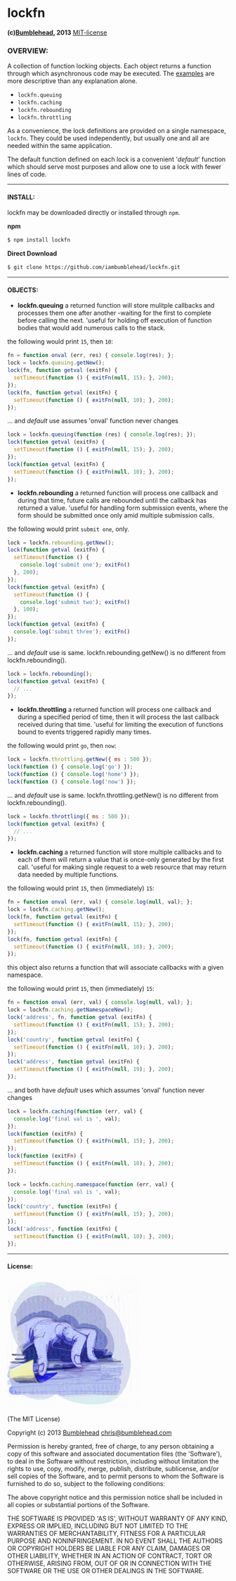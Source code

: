 lockfn
======
**(c)[Bumblehead][0], 2013** [MIT-license](#license)

### OVERVIEW:

A collection of function locking objects. Each object returns a function through which asynchronous code may be executed. The [examples](#objects) are more descriptive than any explanation alone.

 * `lockfn.queuing`
 * `lockfn.caching`
 * `lockfn.rebounding`
 * `lockfn.throttling`

As a convenience, the lock definitions are provided on a single namespace, `lockfn`. They could be used independently, but usually one and all are needed within the same application.

The default function defined on each lock is a convenient '_default_' function which should serve most purposes and allow one to use a lock with fewer lines of code.

[0]: http://www.bumblehead.com                            "bumblehead"

---------------------------------------------------------
#### <a id="install"></a>INSTALL:

lockfn may be downloaded directly or installed through `npm`.

**npm**

```bash
$ npm install lockfn
```

**Direct Download**
 
```bash
$ git clone https://github.com/iambumblehead/lockfn.git
```

---------------------------------------------------------
#### <a id="objects">OBJECTS:

 - **lockfn.queuing**
   a returned function will store mulitple callbacks and processes them one after another -waiting for the first to complete before calling the next. 'useful for holding off execution of function bodies that would add numerous calls to the stack.

  the following would print `15`, then `10`:

  ```javascript
  fn = function onval (err, res) { console.log(res); };
  lock = lockfn.queuing.getNew();
  lock(fn, function getval (exitFn) {
    setTimeout(function () { exitFn(null, 15); }, 200);
  });
  lock(fn, function getval (exitFn) {
    setTimeout(function () { exitFn(null, 10); }, 200);
  });
  ```

  ... and _default_ use assumes 'onval' function never changes
  ```javascript
  lock = lockfn.queuing(function (res) { console.log(res); });
  lock(function getval (exitFn) {
    setTimeout(function () { exitFn(null, 15); }, 200);
  });
  lock(function getval (exitFn) {
    setTimeout(function () { exitFn(null, 10); }, 200);
  }); 
  ```
 
 - **lockfn.rebounding**
   a returned function will process one callback and during that time, future calls are rebounded until the callback has returned a value. 'useful for handling form submission events, where the form should be submitted once only amid multiple submission calls.

  the following would print `submit one`, only.

  ```javascript
  lock = lockfn.rebounding.getNew();
  lock(function getval (exitFn) {
    setTimeout(function () { 
      console.log('submit one'); exitFn() 
    }, 200);
  });
  lock(function getval (exitFn) {
    setTimeout(function () { 
      console.log('submit two'); exitFn() 
    }, 100);
  }); 
  lock(function getval (exitFn) {
    console.log('submit three'); exitFn() 
  });
  ```

  ... and _default_ use is same. lockfn.rebounding.getNew() is no different from lockfn.rebounding().
  ```javascript
  lock = lockfn.rebounding();
  lock(function getval (exitFn) {
    // ...
  });
  ```

 - **lockfn.throttling**
 a returned function will process one callback and during a specified period of time, then it will process the last callback received during that time. 'useful for limiting the execution of functions bound to events triggered rapidly many times.

 the following would print `go`, then `now`: 
 
  ```javascript 
  lock = lockfn.throttling.getNew({ ms : 500 });
  lock(function () { console.log('go') });
  lock(function () { console.log('home') }); 
  lock(function () { console.log('now') });
  ```

  ... and _default_ use is same. lockfn.throttling.getNew() is no different from lockfn.rebounding().
  ```javascript
  lock = lockfn.throttling({ ms : 500 });
  lock(function getval (exitFn) {
    // ...
  });
  ```

 - **lockfn.caching**
   a returned function will store multiple callbacks and to each of them will return a value that is once-only generated by the first call. 'useful for making single request to a web resource that may return data needed by multiple functions.

  the following would print `15`, then (immediately) `15`:

  ```javascript
  fn = function onval (err, val) { console.log(null, val); };
  lock = lockfn.caching.getNew();
  lock(fn, function getval (exitFn) {
    setTimeout(function () { exitFn(null, 15); }, 200);
  });
  lock(fn, function getval (exitFn) {
    setTimeout(function () { exitFn(null, 10); }, 200);
  }); 
  ```
 
  this object also returns a function that will associate callbacks with a given namespace.

  the following would print `15`, then (immediately) `15`:
 
  ```javascript
  fn = function onval (err, val) { console.log(null, val); };
  lock = lockfn.caching.getNamespaceNew();
  lock('address', fn, function getval (exitFn) {
    setTimeout(function () { exitFn(null, 15); }, 200);
  });
  lock('country', function getval (exitFn) {
    setTimeout(function () { exitFn(null, 10); }, 200);
  }); 
  lock('address', function getval (exitFn) {
    setTimeout(function () { exitFn(null, 19); }, 200);
  });
  ```
  
  ... and both have _default_ uses which assumes 'onval' function never changes
  ```javascript
  lock = lockfn.caching(function (err, val) {
    console.log('final val is ', val);
  });
  lock(function (exitFn) {
    setTimeout(function () { exitFn(null, 15); }, 200);
  });
  lock(function (exitFn) {
    setTimeout(function () { exitFn(null, 10); }, 200);
  });
  ```
  ```javascript
  lock = lockfn.caching.namespace(function (err, val) {
    console.log('final val is ', val);
  });
  lock('country', function (exitFn) {
    setTimeout(function () { exitFn(null, 15); }, 200);
  });
  lock('address', function (exitFn) {
    setTimeout(function () { exitFn(null, 10); }, 200);
  });
  ```

---------------------------------------------------------

#### <a id="license">License:

![scrounge](https://github.com/iambumblehead/scroungejs/raw/master/img/hand.png) 

(The MIT License)

Copyright (c) 2013 [Bumblehead][0] <chris@bumblehead.com>

Permission is hereby granted, free of charge, to any person obtaining a copy of this software and associated documentation files (the 'Software'), to deal in the Software without restriction, including without limitation the rights to use, copy, modify, merge, publish, distribute, sublicense, and/or sell copies of the Software, and to permit persons to whom the Software is furnished to do so, subject to the following conditions:

The above copyright notice and this permission notice shall be included in all copies or substantial portions of the Software.

THE SOFTWARE IS PROVIDED 'AS IS', WITHOUT WARRANTY OF ANY KIND, EXPRESS OR IMPLIED, INCLUDING BUT NOT LIMITED TO THE WARRANTIES OF MERCHANTABILITY, FITNESS FOR A PARTICULAR PURPOSE AND NONINFRINGEMENT. IN NO EVENT SHALL THE AUTHORS OR COPYRIGHT HOLDERS BE LIABLE FOR ANY CLAIM, DAMAGES OR OTHER LIABILITY, WHETHER IN AN ACTION OF CONTRACT, TORT OR OTHERWISE, ARISING FROM, OUT OF OR IN CONNECTION WITH THE SOFTWARE OR THE USE OR OTHER DEALINGS IN THE SOFTWARE.
